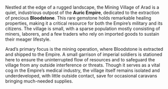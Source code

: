 Nestled at the edge of a rugged landscape, the Mining Village of Arad is a quiet, industrious outpost of the **Auric Empire**, dedicated to the extraction of precious **Bloodstone**. This rare gemstone holds remarkable healing properties, making it a critical resource for both the Empire’s military and its citizens. The village is small, with a sparse population mostly consisting of miners, laborers, and a few traders who rely on imported goods to sustain their meager lifestyle.

Arad’s primary focus is the mining operation, where Bloodstone is extracted and shipped to the Empire. A small garrison of imperial soldiers is stationed here to ensure the uninterrupted flow of resources and to safeguard the village from any outside interference or threats. Though it serves as a vital cog in the Empire’s medical industry, the village itself remains isolated and underdeveloped, with little outside contact, save for occasional caravans bringing much-needed supplies.
